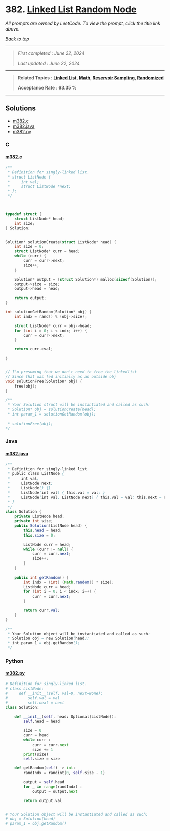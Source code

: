 # 382. [Linked List Random Node](<https://leetcode.com/problems/linked-list-random-node>)

*All prompts are owned by LeetCode. To view the prompt, click the title link above.*

*[Back to top](<../README.md>)*

------

> *First completed : June 22, 2024*
>
> *Last updated : June 22, 2024*

------

> **Related Topics** : **[Linked List](<by_topic/Linked List.md>), [Math](<by_topic/Math.md>), [Reservoir Sampling](<by_topic/Reservoir Sampling.md>), [Randomized](<by_topic/Randomized.md>)**
>
> **Acceptance Rate** : **63.35 %**

------

## Solutions

- [m382.c](<../my-submissions/m382.c>)
- [m382.java](<../my-submissions/m382.java>)
- [m382.py](<../my-submissions/m382.py>)
### C
#### [m382.c](<../my-submissions/m382.c>)
```C
/**
 * Definition for singly-linked list.
 * struct ListNode {
 *     int val;
 *     struct ListNode *next;
 * };
 */



typedef struct {
    struct ListNode* head;
    int size;
} Solution;


Solution* solutionCreate(struct ListNode* head) {
    int size = 0;
    struct ListNode* curr = head;
    while (curr) {
        curr = curr->next;
        size++;
    }

    Solution* output = (struct Solution*) malloc(sizeof(Solution));
    output->size = size;
    output->head = head;

    return output;
}

int solutionGetRandom(Solution* obj) {
    int indx = rand() % (obj->size);

    struct ListNode* curr = obj->head;
    for (int i = 0; i < indx; i++) {
        curr = curr->next;
    }

    return curr->val;

}


// I'm presuming that we don't need to free the linkedlist
// Since that was fed initially as an outside obj
void solutionFree(Solution* obj) {
    free(obj);
}

/**
 * Your Solution struct will be instantiated and called as such:
 * Solution* obj = solutionCreate(head);
 * int param_1 = solutionGetRandom(obj);
 
 * solutionFree(obj);
*/
```

### Java
#### [m382.java](<../my-submissions/m382.java>)
```Java
/**
 * Definition for singly-linked list.
 * public class ListNode {
 *     int val;
 *     ListNode next;
 *     ListNode() {}
 *     ListNode(int val) { this.val = val; }
 *     ListNode(int val, ListNode next) { this.val = val; this.next = next; }
 * }
 */
class Solution {
    private ListNode head;
    private int size;
    public Solution(ListNode head) {
        this.head = head;
        this.size = 0;

        ListNode curr = head;
        while (curr != null) {
            curr = curr.next;
            size++;
        }
    }
    
    public int getRandom() {
        int indx = (int) (Math.random() * size);
        ListNode curr = head;
        for (int i = 0; i < indx; i++) {
            curr = curr.next;
        }

        return curr.val;
    }
}

/**
 * Your Solution object will be instantiated and called as such:
 * Solution obj = new Solution(head);
 * int param_1 = obj.getRandom();
 */
```

### Python
#### [m382.py](<../my-submissions/m382.py>)
```Python
# Definition for singly-linked list.
# class ListNode:
#     def __init__(self, val=0, next=None):
#         self.val = val
#         self.next = next
class Solution:

    def __init__(self, head: Optional[ListNode]):
        self.head = head

        size = 0
        curr = head
        while curr :
            curr = curr.next
            size += 1
        print(size)
        self.size = size

    def getRandom(self) -> int:
        randIndx = randint(0, self.size - 1)

        output = self.head
        for _ in range(randIndx) :
            output = output.next

        return output.val


# Your Solution object will be instantiated and called as such:
# obj = Solution(head)
# param_1 = obj.getRandom()
```

